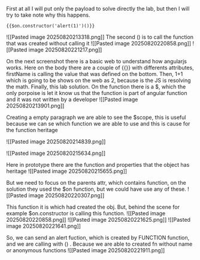 First at all I will put only the payload to solve directly the lab, but then I will try to take note why this happens.

```
{{$on.constructor('alert(1)')()}}
```
![[Pasted image 20250820213318.png]]
The second () is to call the function that was created without calling it
![[Pasted image 20250820220858.png]]
![[Pasted image 20250820221217.png]]


On the next screenshot there is a basic web to understand how angularjs works. 
Here on the body there are a couple of {{}} with differents attributes, firstName is calling the value that was defined on the bottom. Then, 1+1 which is going to be shows on the web as 2, because is the JS is resolving the math. Finally, this lab solution. On the function there is a $, which the only porpoise is let it know us that the function is part of angular function and it was not written by a developer 
![[Pasted image 20250820213901.png]]

Creating a empty paragraph we are able to see the $scope, this is useful because we can se which function we are able to use and this is cause for the function heritage

![[Pasted image 20250820214839.png]]

![[Pasted image 20250820215634.png]]

Here in prototype there are the function and properties that the object has heritage 
![[Pasted image 20250820215655.png]]

But we need to focus on the parents attr, which contains function, on the solution they used the $on function, but we could have use any of these.
![[Pasted image 20250820220307.png]]

This function it is which had created the obj. But, behind the scene for example $on.constructor is calling this function. 
![[Pasted image 20250820220858.png]]
![[Pasted image 20250820221625.png]]
![[Pasted image 20250820221641.png]]

So, we can send an alert fuction, which is created by FUNCTION function, and we are calling with () . Because we are able to created fn without name or anonymous functions
![[Pasted image 20250820221911.png]]